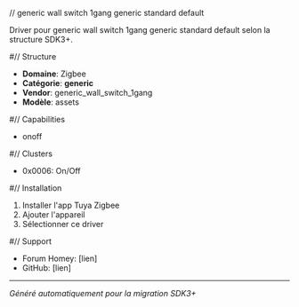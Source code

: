 // generic wall switch 1gang   generic   standard default

Driver pour generic wall switch 1gang   generic   standard default selon la structure SDK3+.

#// Structure
- **Domaine**: Zigbee
- **Catégorie**: __generic__
- **Vendor**: generic_wall_switch_1gang
- **Modèle**: assets

#// Capabilities
- onoff

#// Clusters
- 0x0006: On/Off

#// Installation
1. Installer l'app Tuya Zigbee
2. Ajouter l'appareil
3. Sélectionner ce driver

#// Support
- Forum Homey: [lien]
- GitHub: [lien]

---
*Généré automatiquement pour la migration SDK3+*